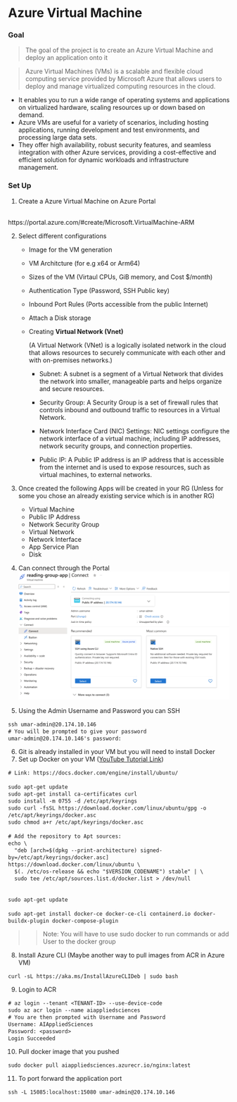 # Azure Virtual Machine

### Goal
> The goal of the project is to create an Azure Virtual Machine and deploy an application onto it


> Azure Virtual Machines (VMs) is a scalable and flexible cloud computing service provided by Microsoft Azure that allows users to deploy and manage virtualized computing resources in the cloud. 

- It enables you to run a wide range of operating systems and applications on virtualized hardware, scaling resources up or down based on demand. 
- Azure VMs are useful for a variety of scenarios, including hosting applications, running development and test environments, and processing large data sets. 
- They offer high availability, robust security features, and seamless integration with other Azure services, providing a cost-effective and efficient solution for dynamic workloads and infrastructure management.

### Set Up
1. Create a Azure Virtual Machine on Azure Portal
<br>
https://portal.azure.com/#create/Microsoft.VirtualMachine-ARM

2. Select different configurations
    - Image for the VM generation
    - VM Architcture (for e.g x64 or Arm64)
    - Sizes of the VM (Virtaul CPUs, GiB memory, and Cost $/month)
    - Authentication Type (Password, SSH Public key)
    - Inbound Port Rules (Ports accessible from the public Internet)
    - Attach a Disk storage
    - Creating **Virtual Network (Vnet)**

        (A Virtual Network (VNet) is a logically isolated network in the cloud that allows resources to securely communicate with each other and with on-premises networks.)
        - Subnet: A subnet is a segment of a Virtual Network that divides the network into smaller, manageable parts and helps organize and secure resources.

        - Security Group: A Security Group is a set of firewall rules that controls inbound and outbound traffic to resources in a Virtual Network.

        - Network Interface Card (NIC) Settings: NIC settings configure the network interface of a virtual machine, including IP addresses, network security groups, and connection properties.

        - Public IP: A Public IP address is an IP address that is accessible from the internet and is used to expose resources, such as virtual machines, to external networks.

3. Once created the following Apps will be created in your RG (Unless for some you chose an already existing service which is in another RG)
    - Virtual Machine
    - Public IP Address
    - Network Security Group
    - Virtual Network
    - Network Interface
    - App Service Plan
    - Disk

4. Can connect through the Portal
![connection.png](./../Images/demoApp/connection.png)

5. Using the Admin Username and Password you can SSH
```shell
ssh umar-admin@20.174.10.146
# You will be prompted to give your password
umar-admin@20.174.10.146's password:
```
6. Git is already installed in your VM but you will need to install Docker
7. Set up Docker on your VM 
([YouTube Tutorial Link](https://www.youtube.com/watch?v=UM0f76-0FLI))
```shell
# Link: https://docs.docker.com/engine/install/ubuntu/

sudo apt-get update
sudo apt-get install ca-certificates curl
sudo install -m 0755 -d /etc/apt/keyrings
sudo curl -fsSL https://download.docker.com/linux/ubuntu/gpg -o /etc/apt/keyrings/docker.asc
sudo chmod a+r /etc/apt/keyrings/docker.asc

# Add the repository to Apt sources:
echo \
  "deb [arch=$(dpkg --print-architecture) signed-by=/etc/apt/keyrings/docker.asc] https://download.docker.com/linux/ubuntu \
  $(. /etc/os-release && echo "$VERSION_CODENAME") stable" | \
  sudo tee /etc/apt/sources.list.d/docker.list > /dev/null


sudo apt-get update

sudo apt-get install docker-ce docker-ce-cli containerd.io docker-buildx-plugin docker-compose-plugin
```
>> Note: You will have to use sudo docker to run commands or add User to the docker group

8. Install Azure CLI (Maybe another way to pull images from ACR in Azure VM)
```shell
curl -sL https://aka.ms/InstallAzureCLIDeb | sudo bash
```
9. Login to ACR
```shell
# az login --tenant <TENANT-ID> --use-device-code
sudo az acr login --name aiappliedsciences
# You are then prompted with Username and Password
Username: AIAppliedSciences
Password: <password>
Login Succeeded
```
10. Pull docker image that you pushed 
```shell
sudo docker pull aiappliedsciences.azurecr.io/nginx:latest
```

11. To port forward the application port
```shell
ssh -L 15085:localhost:15080 umar-admin@20.174.10.146
```
